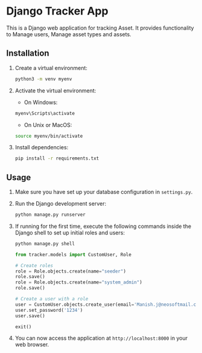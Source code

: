 # Django Tracker App

This is a Django web application for tracking Asset. It provides functionality to Manage users, Manage asset types and assets.

## Installation



1. Create a virtual environment:

    ```bash
    python3 -m venv myenv
    ```

2. Activate the virtual environment:

    - On Windows:

    ```bash
    myenv\Scripts\activate
    ```

    - On Unix or MacOS:

    ```bash
    source myenv/bin/activate
    ```

4. Install dependencies:

    ```bash
    pip install -r requirements.txt
    ```

## Usage

1. Make sure you have set up your database configuration in `settings.py`.

2. Run the Django development server:

    ```bash
    python manage.py runserver
    ```

3. If running for the first time, execute the following commands inside the Django shell to set up initial roles and users:

    ```bash
    python manage.py shell
    ```

    ```python
    from tracker.models import CustomUser, Role

    # Create roles
    role = Role.objects.create(name="seeder")
    role.save()
    role = Role.objects.create(name="system_admin")
    role.save()

    # Create a user with a role
    user = CustomUser.objects.create_user(email='Manish.j@neosoftmail.com', role=Role.objects.get(name='seeder'))
    user.set_password('1234')
    user.save()

    exit()
    ```

4. You can now access the application at `http://localhost:8000` in your web browser.


